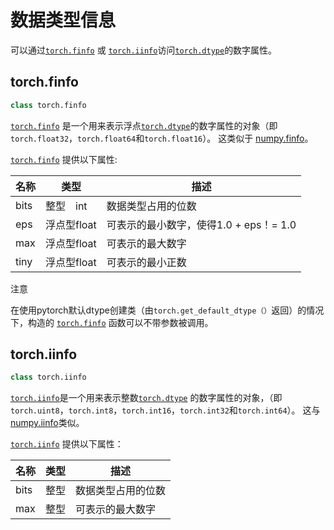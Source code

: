 

# 数据类型信息 

可以通过[`torch.finfo`](#torch.torch.finfo "torch.torch.finfo") 或 [`torch.iinfo`](#torch.torch.iinfo "torch.torch.iinfo")访问[`torch.dtype`](tensor_attributes.html#torch.torch.dtype "torch.torch.dtype")的数字属性。  

## torch.finfo  

```py
class torch.finfo
``` 

 [`torch.finfo`](#torch.torch.finfo "torch.torch.finfo") 是一个用来表示浮点[`torch.dtype`](tensor_attributes.html#torch.torch.dtype "torch.torch.dtype")的数字属性的对象（即`torch.float32`，`torch.float64`和`torch.float16`）。 这类似于 [numpy.finfo](https://docs.scipy.org/doc/numpy/reference/generated/numpy.finfo.html)。  

[`torch.finfo`](#torch.torch.finfo "torch.torch.finfo") 提供以下属性:  

| 名称 | 类型 | 描述 |
| --- | --- | --- |
| bits | 整型　int |数据类型占用的位数 |
| eps | 浮点型float | 可表示的最小数字，使得1.0 + eps！= 1.0|
| max | 浮点型float | 可表示的最大数字|
| tiny | 浮点型float |可表示的最小正数 |  

注意  

在使用pytorch默认dtype创建类（由`torch.get_default_dtype（）`返回）的情况下，构造的 [`torch.finfo`](#torch.torch.finfo "torch.torch.finfo") 函数可以不带参数被调用。  

##  torch.iinfo  

```py
class torch.iinfo
```  

 [`torch.iinfo`](#torch.torch.iinfo "torch.torch.iinfo")是一个用来表示整数[`torch.dtype`](tensor_attributes.html#torch.torch.dtype "torch.torch.dtype") 的数字属性的对象，（即`torch.uint8`，`torch.int8`，`torch.int16`，`torch.int32`和`torch.int64`）。 这与[numpy.iinfo](https://docs.scipy.org/doc/numpy/reference/generated/numpy.iinfo.html)类似。  

[`torch.iinfo`](#torch.torch.iinfo "torch.torch.iinfo") 提供以下属性：   

| 名称 | 类型 | 描述 |
| --- | --- | --- |
| bits | 整型| 数据类型占用的位数 |
| max | 整型 | 可表示的最大数字 |
 

